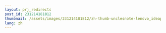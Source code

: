 ```yaml
---
layout: prj_redirects
post_id: 231214181812
thumbnail: /assets/images/231214181812/zh-thumb-unclesnote-lenovo_ideapad_slim3_15aba7_r5_windows_installation_memory_upgrade.png
lang: zh
---
```

